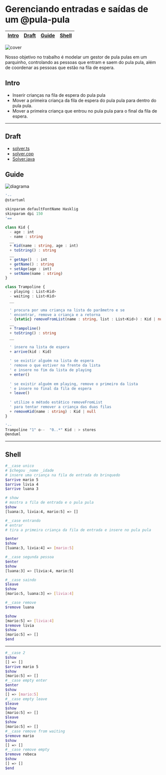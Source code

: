 # Gerenciando entradas e saídas de um @pula-pula

<!-- toch -->
[Intro](#intro) | [Draft](#draft) | [Guide](#guide) | [Shell](#shell)
-- | -- | -- | --
<!-- toch -->

![cover](https://raw.githubusercontent.com/qxcodepoo/arcade/master/base/pula-pula/cover.jpg)

Nosso objetivo no trabalho é modelar um gestor de pula pulas em um parquinho, controlando as pessoas que entram e saem do pula pula, além de coordenar as pessoas que estão na fila de espera.

## Intro

- Inserir crianças na fila de espera do pula pula
- Mover a primeira criança da fila de espera do pula pula para dentro do pula pula.
- Mover a primeira criança que entrou no pula pula para o final da fila de espera.

***

## Draft

- [solver.ts](https://github.com/qxcodepoo/arcade/blob/master/base/pula-pula/.cache/draft.ts)
- [solver.cpp](https://github.com/qxcodepoo/arcade/blob/master/base/pula-pula/.cache/draft.cpp)
- [Solver.java](https://github.com/qxcodepoo/arcade/blob/master/base/pula-pula/.cache/draft.java)

## Guide

![diagrama](https://raw.githubusercontent.com/qxcodepoo/arcade/master/base/pula-pula/diagrama.png)

<!-- load diagrama.puml fenced=ts:filter -->

```ts
'--
@startuml

skinparam defaultFontName Hasklig
skinparam dpi 150
'==

class Kid {
  - age : int
  - name : string
  __
  + Kid(name : string, age : int)
  + toString() : string
  __
  + getAge()  : int
  + getName() : string
  + setAge(age : int)
  + setName(name : string)
}

class Trampoline {
  - playing : List<Kid>
  - waiting : List<Kid>
  __
  
  ' procura por uma criança na lista do parâmetro e se
  ' encontrar, remove a criança e a retorna
  - {static} removeFromList(name : string, list : List<Kid>) : Kid | null
  __
  + Trampoline()
  + toString() : string
  __
  
  ' insere na lista de espera
  + arrive(kid : Kid)
  
  ' se existir alguém na lista de espera
  ' remove o que estiver na frente da lista
  ' e insere no fim da lista de playing
  + enter()
  
  ' se existir alguém em playing, remove o primeiro da lista
  ' e insere no final da fila de espera
  + leave()
  
  ' utilize o método estático removeFromList
  ' para tentar remover a criança das duas filas
  + removeKid(name : string) : Kid | null
}

'--
Trampoline "1" o--  "0..*" Kid : > stores
@enduml
```

<!-- load -->

***

## Shell

```bash
#__case unico
# $chegou _nome _idade
# insere uma criança na fila de entrada do brinquedo
$arrive mario 5
$arrive livia 4
$arrive luana 3

# show
# mostra a fila de entrada e o pula pula
$show
[luana:3, livia:4, mario:5] => []

#__case entrando
# entrar
# tira a primeira criança da fila de entrada e insere no pula pula

$enter
$show
[luana:3, livia:4] => [mario:5]

#__case segunda pessoa
$enter
$show
[luana:3] => [livia:4, mario:5]

#__case saindo
$leave
$show
[mario:5, luana:3] => [livia:4]

#__case remove
$remove luana

$show
[mario:5] => [livia:4]
$remove livia
$show
[mario:5] => []
$end
```

***

```bash
#__case 2
$show
[] => []
$arrive mario 5
$show
[mario:5] => []
#__case empty enter
$enter
$show
[] => [mario:5]
#__case empty leave
$leave
$show
[mario:5] => []
$leave
$show
[mario:5] => []
#__case remove from waiting
$remove mario
$show
[] => []
#__case remove empty
$remove rebeca
$show
[] => []
$end
```
